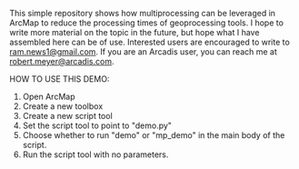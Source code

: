 This simple repository shows how multiprocessing can be leveraged in ArcMap to reduce the processing times of geoprocessing tools.
I hope to write more material on the topic in the future, but hope what I have assembled here can be of use.
Interested users are encouraged to write to ram.news1@gmail.com. If you are an Arcadis user, you can reach me at robert.meyer@arcadis.com.

HOW TO USE THIS DEMO:
1. Open ArcMap
2. Create a new toolbox
3. Create a new script tool
4. Set the script tool to point to "demo.py"
5. Choose whether to run "demo" or "mp_demo" in the main body of the script.
6. Run the script tool with no parameters.